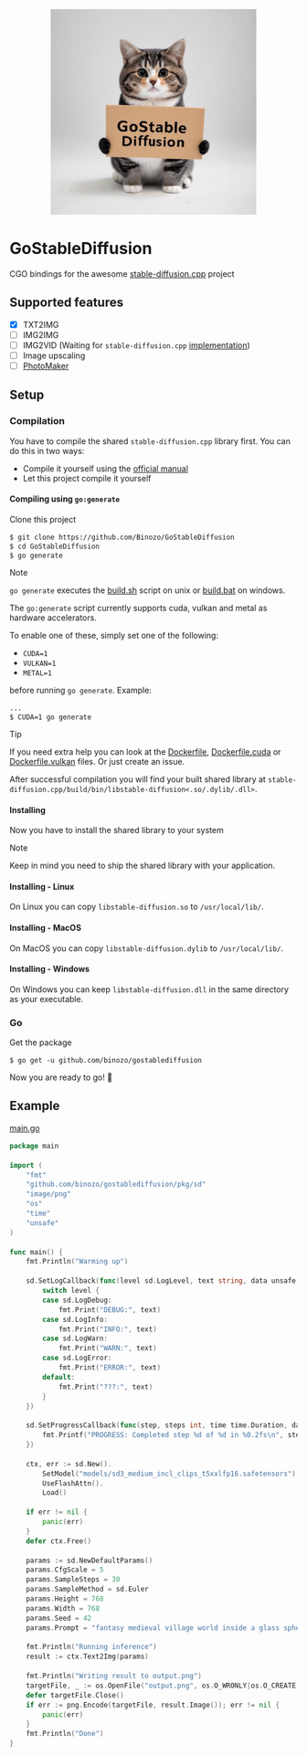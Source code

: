 <p align="center">
  <img src="./assets/thumbnail.png" width="360x">
</p>

# GoStableDiffusion

CGO bindings for the awesome [stable-diffusion.cpp](https://github.com/leejet/stable-diffusion.cpp) project

## Supported features
- [x] TXT2IMG
- [ ] IMG2IMG
- [ ] IMG2VID (Waiting for `stable-diffusion.cpp` [implementation](https://github.com/leejet/stable-diffusion.cpp/blob/10c6501bd05a697e014f1bee3a84e5664290c489/examples/cli/main.cpp#L821))
- [ ] Image upscaling
- [ ] [PhotoMaker](https://github.com/leejet/stable-diffusion.cpp/blob/master/docs/photo_maker.md)

## Setup

### Compilation

You have to compile the shared `stable-diffusion.cpp` library first. You can do this in two ways:

- Compile it yourself using the [official manual](https://github.com/leejet/stable-diffusion.cpp?tab=readme-ov-file#build)
- Let this project compile it yourself

#### Compiling using `go:generate`

Clone this project
```shell
$ git clone https://github.com/Binozo/GoStableDiffusion
$ cd GoStableDiffusion
$ go generate
```

> [!NOTE]
> `go generate` executes the [build.sh](./build.sh) script on unix or [build.bat](./build.bat) on windows.

The `go:generate` script currently supports cuda, vulkan and metal as hardware accelerators.

To enable one of these, simply set one of the following:
- `CUDA=1`
- `VULKAN=1`
- `METAL=1`

before running `go generate`. Example:

```shell
...
$ CUDA=1 go generate
```

> [!TIP]
> If you need extra help you can look at the [Dockerfile](./Dockerfile), [Dockerfile.cuda](./Dockerfile.cuda) or [Dockerfile.vulkan](./Dockerfile.vulkan) files.
> Or just create an issue.

After successful compilation you will find your built shared library at `stable-diffusion.cpp/build/bin/libstable-diffusion<.so/.dylib/.dll>`.

#### Installing

Now you have to install the shared library to your system

> [!NOTE]
> Keep in mind you need to ship the shared library with your application.

#### Installing - Linux
On Linux you can copy `libstable-diffusion.so` to `/usr/local/lib/`.

#### Installing - MacOS
On MacOS you can copy `libstable-diffusion.dylib` to `/usr/local/lib/`.

#### Installing - Windows
On Windows you can keep `libstable-diffusion.dll` in the same directory as your executable.


### Go

Get the package
```shell
$ go get -u github.com/binozo/gostablediffusion
```

Now you are ready to go! 🚀

## Example

[main.go](./cmd/main/main.go)
```go
package main

import (
	"fmt"
	"github.com/binozo/gostablediffusion/pkg/sd"
	"image/png"
	"os"
	"time"
	"unsafe"
)

func main() {
	fmt.Println("Warming up")

	sd.SetLogCallback(func(level sd.LogLevel, text string, data unsafe.Pointer) {
		switch level {
		case sd.LogDebug:
			fmt.Print("DEBUG:", text)
		case sd.LogInfo:
			fmt.Print("INFO:", text)
		case sd.LogWarn:
			fmt.Print("WARN:", text)
		case sd.LogError:
			fmt.Print("ERROR:", text)
		default:
			fmt.Print("???:", text)
		}
	})

	sd.SetProgressCallback(func(step, steps int, time time.Duration, data unsafe.Pointer) {
		fmt.Printf("PROGRESS: Completed step %d of %d in %0.2fs\n", step, steps, time.Seconds())
	})

	ctx, err := sd.New().
		SetModel("models/sd3_medium_incl_clips_t5xxlfp16.safetensors").
		UseFlashAttn().
		Load()

	if err != nil {
		panic(err)
	}
	defer ctx.Free()

	params := sd.NewDefaultParams()
	params.CfgScale = 5
	params.SampleSteps = 30
	params.SampleMethod = sd.Euler
	params.Height = 768
	params.Width = 768
	params.Seed = 42
	params.Prompt = "fantasy medieval village world inside a glass sphere , high detail, fantasy, realistic, light effect, hyper detail, volumetric lighting, cinematic, macro, depth of field, blur, red light and clouds from the back, highly detailed epic cinematic concept art cg render made in maya, blender and photoshop, octane render, excellent composition, dynamic dramatic cinematic lighting, aesthetic, very inspirational, world inside a glass sphere by james gurney by artgerm with james jean, joe fenton and tristan eaton by ross tran, fine details, 4k resolution"

	fmt.Println("Running inference")
	result := ctx.Text2Img(params)

	fmt.Println("Writing result to output.png")
	targetFile, _ := os.OpenFile("output.png", os.O_WRONLY|os.O_CREATE, 0600)
	defer targetFile.Close()
	if err := png.Encode(targetFile, result.Image()); err != nil {
		panic(err)
	}
	fmt.Println("Done")
}


```